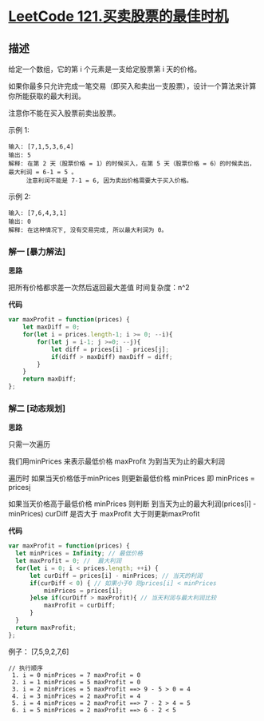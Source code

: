 # [LeetCode 121.买卖股票的最佳时机](https://leetcode-cn.com/problems/best-time-to-buy-and-sell-stock/)
## 描述

给定一个数组，它的第 i 个元素是一支给定股票第 i 天的价格。

如果你最多只允许完成一笔交易（即买入和卖出一支股票），设计一个算法来计算你所能获取的最大利润。

注意你不能在买入股票前卖出股票。

示例 1:
```
输入: [7,1,5,3,6,4]
输出: 5
解释: 在第 2 天（股票价格 = 1）的时候买入，在第 5 天（股票价格 = 6）的时候卖出，最大利润 = 6-1 = 5 。
     注意利润不能是 7-1 = 6, 因为卖出价格需要大于买入价格。
```
示例 2:
```
输入: [7,6,4,3,1]
输出: 0
解释: 在这种情况下, 没有交易完成, 所以最大利润为 0。
```

### 解一 [暴力解法]
**思路**

把所有价格都求差一次然后返回最大差值 时间复杂度：n^2

**代码**
```Javascript 
var maxProfit = function(prices) {
    let maxDiff = 0;
    for(let i = prices.length-1; i >= 0; --i){
        for(let j = i-1; j >=0; --j){
            let diff = prices[i] - prices[j];
            if(diff > maxDiff) maxDiff = diff;
        }
    }
    return maxDiff;
};
```

### 解二 [动态规划]
**思路**

只需一次遍历

我们用minPrices 来表示最低价格 maxProfit 为到当天为止的最大利润

遍历时 如果当天价格低于minPrices 则更新最低价格 minPrices 即 minPrices = prices[i](当天的价格)

如果当天价格高于最低价格 minPrices 则判断 到当天为止的最大利润(prices[i] - minPrices) curDiff 是否大于 maxProfit  大于则更新maxProfit


**代码**
```Javascript 
var maxProfit = function(prices) {
  let minPrices = Infinity; // 最低价格
  let maxProfit = 0; //  最大利润
  for(let i = 0; i < prices.length; ++i) {
      let curDiff = prices[i] - minPrices; // 当天的利润
      if(curDiff < 0) { // 如果小于0 则prices[i] < minPrices 
          minPrices = prices[i];
      }else if(curDiff > maxProfit){ // 当天利润与最大利润比较
          maxProfit = curDiff;
      }
  }
  return maxProfit;
};
```
例子： [7,5,9,2,7,6]
```
// 执行顺序
 1. i = 0 minPrices = 7 maxProfit = 0  
 2. i = 1 minPrices = 5 maxProfit = 0
 3. i = 2 minPrices = 5 maxProfit ==> 9 - 5 > 0 = 4
 4. i = 3 minPrices = 2 maxProfit = 4
 5. i = 4 minPrices = 2 maxProfit ==> 7 - 2 > 4 = 5
 6. i = 5 minPrices = 2 maxProfit ==> 6 - 2 < 5
```
